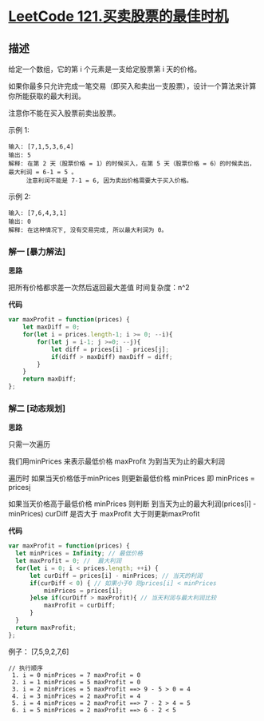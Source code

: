 # [LeetCode 121.买卖股票的最佳时机](https://leetcode-cn.com/problems/best-time-to-buy-and-sell-stock/)
## 描述

给定一个数组，它的第 i 个元素是一支给定股票第 i 天的价格。

如果你最多只允许完成一笔交易（即买入和卖出一支股票），设计一个算法来计算你所能获取的最大利润。

注意你不能在买入股票前卖出股票。

示例 1:
```
输入: [7,1,5,3,6,4]
输出: 5
解释: 在第 2 天（股票价格 = 1）的时候买入，在第 5 天（股票价格 = 6）的时候卖出，最大利润 = 6-1 = 5 。
     注意利润不能是 7-1 = 6, 因为卖出价格需要大于买入价格。
```
示例 2:
```
输入: [7,6,4,3,1]
输出: 0
解释: 在这种情况下, 没有交易完成, 所以最大利润为 0。
```

### 解一 [暴力解法]
**思路**

把所有价格都求差一次然后返回最大差值 时间复杂度：n^2

**代码**
```Javascript 
var maxProfit = function(prices) {
    let maxDiff = 0;
    for(let i = prices.length-1; i >= 0; --i){
        for(let j = i-1; j >=0; --j){
            let diff = prices[i] - prices[j];
            if(diff > maxDiff) maxDiff = diff;
        }
    }
    return maxDiff;
};
```

### 解二 [动态规划]
**思路**

只需一次遍历

我们用minPrices 来表示最低价格 maxProfit 为到当天为止的最大利润

遍历时 如果当天价格低于minPrices 则更新最低价格 minPrices 即 minPrices = prices[i](当天的价格)

如果当天价格高于最低价格 minPrices 则判断 到当天为止的最大利润(prices[i] - minPrices) curDiff 是否大于 maxProfit  大于则更新maxProfit


**代码**
```Javascript 
var maxProfit = function(prices) {
  let minPrices = Infinity; // 最低价格
  let maxProfit = 0; //  最大利润
  for(let i = 0; i < prices.length; ++i) {
      let curDiff = prices[i] - minPrices; // 当天的利润
      if(curDiff < 0) { // 如果小于0 则prices[i] < minPrices 
          minPrices = prices[i];
      }else if(curDiff > maxProfit){ // 当天利润与最大利润比较
          maxProfit = curDiff;
      }
  }
  return maxProfit;
};
```
例子： [7,5,9,2,7,6]
```
// 执行顺序
 1. i = 0 minPrices = 7 maxProfit = 0  
 2. i = 1 minPrices = 5 maxProfit = 0
 3. i = 2 minPrices = 5 maxProfit ==> 9 - 5 > 0 = 4
 4. i = 3 minPrices = 2 maxProfit = 4
 5. i = 4 minPrices = 2 maxProfit ==> 7 - 2 > 4 = 5
 6. i = 5 minPrices = 2 maxProfit ==> 6 - 2 < 5
```
